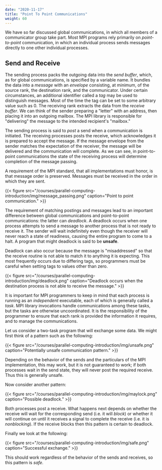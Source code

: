 ```yaml
---
date: "2020-11-17"
title: "Point To Point Communications"
weight: 60
---
```


We have so far discussed global communications, in which all members of a communicator group take part.  Most MPI programs rely primarily on _point-to-point_ communication, in which an individual process sends messages directly to one other individual processes.

## Send and Receive

The sending process packs the outgoing data into the _send buffer_, which, as for global communications, is specified by a variable name.  It bundles the data into a _message_ with an _envelope_ consisting, at minimum, of the source rank, the destination rank, and the communicator.  Under certain circumstances, an additional identifier called a _tag_ may be used to distinguish messages.  Most of the time the tag can be set to some arbitrary value such as $0$. The receiving rank extracts the data from the _receive buffer_.  We can think of the sender preparing a "letter" with an address, then placing it into an outgoing mailbox.  The MPI library is responsible for "delivering" the message to the intended recipient's "mailbox."  

The sending process is said to _post_ a send when a communication is initiated.  The receiving processes posts the receive, which acknowledges it is prepared to accept the message.  If the message envelope from the sender matches the expectation of the receiver, the message will be delivered and the communication will complete.  As we can see, in point-to-point communications the state of the receiving process will determine completion of the message passing.  

A requirement of the MPI standard, that all implementations must honor, is that message order is preserved.  Messages must be received in the order in which they are sent.  

{{< figure src="/courses/parallel-computing-introduction/img/message_passing.png" caption="Point to point communication." >}}

The requirement of matching postings and messages lead to an important difference between global communications and point-to-point communications: the latter can _deadlock_.  A deadlock occurs when one process attempts to send a message to another process that is not ready to receive it.  The sender will wait indefinitely even though the receiver will never reach a state of readiness, causing the entire program to come to a halt.  A program that might deadlock is said to be **unsafe**.

Deadlock can also occur because the message is "misaddressed" so that the receive routine is not able to match it to anything it is expecting.  This most frequently occurs due to differing tags, so programmers must be careful when setting tags to values other than zero.

{{< figure src="/courses/parallel-computing-introduction/img/deadlock.png" caption="Deadlock occurs when the destination process is not able to receive the message."  >}}

It is important for MPI programmers to keep in mind that each process is running as an _independent_ executable, each of which is generally called a _task_.  MPI library invocations handle communications among these tasks, but the tasks are otherwise uncoordinated.  It is the responsibility of the programmer to ensure that each rank is provided the information it requires, and to manage the communications.

Let us consider a two-task program that will exchange some data.  We might first think of a pattern such as the following:

{{< figure src="/courses/parallel-computing-introduction/img/unsafe.png" caption="Potentially unsafe communication pattern." >}}

Depending on the behavior of the sends and the particulars of the MPI implementation, this may work, but it is not guaranteed to work; if both processes wait in the send state, they will never post the required receive.  Thus this is generally unsafe.

Now consider another pattern:

{{< figure src="/courses/parallel-computing-introduction/img/maylock.png" caption="Possible deadlock." >}}

Both processes post a receive. What happens next depends on whether the receive will wait for the corresponding send (i.e. it will _block_) or whether it will continue on until it receives a signal to complete the receive (i.e. it is _nonblocking_).  If the receive blocks then this pattern is certain to deadlock.

Finally we look at the following:

{{< figure src="/courses/parallel-computing-introduction/img/safe.png" caption="Successful exchange." >}}

This should work regardless of the behavior of the sends and receives, so this pattern is _safe_.
